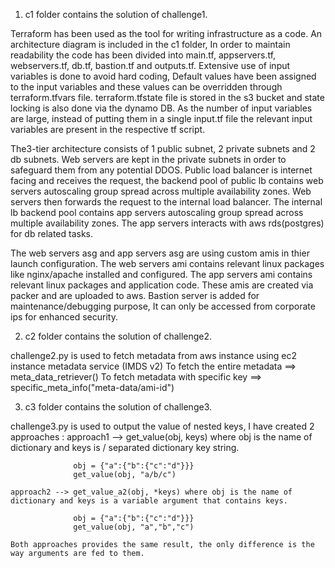 1. c1 folder contains the solution of challenge1. 

Terraform has been used as the tool for writing infrastructure as a code.
An architecture diagram is included in the c1 folder, In order to maintain readability the code has been divided into main.tf, appservers.tf, webservers.tf, db.tf, 
bastion.tf and outputs.tf. Extensive use of input variables is done to avoid hard coding, Default values have been assigned to the input variables and these values can be 
overridden through terraform.tfvars file. terraform.tfstate file is stored in the s3 bucket and state locking is also done via the dynamo DB.
As the number of input variables are large, instead of putting them in a single input.tf file the relevant input variables are present in the respective tf script.

The3-tier architecture consists of 1 public subnet, 2 private subnets and 2 db subnets. Web servers are kept in the private subnets in order to safeguard them from any potential DDOS.
Public load balancer is internet facing and receives the request, the backend pool of public lb contains web servers autoscaling group spread across multiple availability zones. Web servers then forwards the request to the 
 internal load balancer. The internal lb backend pool contains app servers autoscaling group spread across multiple availability zones. The app servers interacts with aws rds(postgres) for db related tasks.

The web servers asg and app servers asg are using custom amis in thier launch configuration. 
The web servers ami contains relevant linux packages like nginx/apache installed and configured.
The app servers ami contains relevant linux packages and application code.
These amis are created via packer and are uploaded to aws.
Bastion server is added for maintenance/debugging purpose, It can only be accessed from corporate ips for enhanced security.


2. c2 folder contains the solution of challenge2.

challenge2.py is used to fetch metadata from aws instance using ec2 instance metadata service (IMDS v2)
To fetch the entire metadata ==> meta_data_retriever()
To fetch metadata with specific key ==> specific_meta_info("meta-data/ami-id")


3. c3 folder contains the solution of challenge3.

challenge3.py is used to output the value of nested keys, I have created 2 approaches :
	approach1 --> get_value(obj, keys) where obj is the name of dictionary and keys is / separated dictionary key string.
				  
				  obj = {"a":{"b":{"c":"d"}}}
				  get_value(obj, "a/b/c")

	approach2 --> get_value_a2(obj, *keys) where obj is the name of dictionary and keys is a variable argument that contains keys.
	
				  obj = {"a":{"b":{"c":"d"}}}
				  get_value(obj, "a","b","c")
				  
	Both approaches provides the same result, the only difference is the way arguments are fed to them.